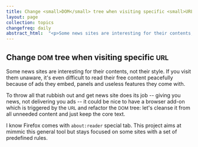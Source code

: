 ```yaml
---
title: Change <small>DOM</small> tree when visiting specific <small>URL</small>
layout: page
collection: topics
changefreq: daily
abstract_html:  "<p>Some news sites are interesting for their contents, not their style. If you visit them unaware, it's even difficult to read their free content peacefully because of ads they embed, panels and useless features they come with.</p><p>To throw all that rubbish out it would be nice to refactor the <small>DOM</small> tree on the fly. This project aims at mimmic the more general Firefox `about:reader` tool but stays focused on some sites with a set of predefined rules.</p>"
---
```


## Change <small>DOM</small> tree when visiting specific <small>URL</small>

Some news sites are interesting for their contents, not their style. If you visit them unaware, it's even difficult to read their free content peacefully because of ads they embed, panels and useless features they come with.

To throw all that rubbish out and get news site does its job -- giving you news, not delivering you ads -- it could be nice to have a browser add-on which is triggered by the <small>URL</small> and refactor the <small>DOM</small> tree: let's cleanse it from all unneeded content and just keep the core text.

I know Firefox comes with `about:reader` special tab. This project aims at mimmic this general tool but stays focused on some sites with a set of predefined rules.
